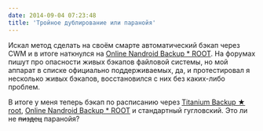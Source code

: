 ```yaml
---
date: 2014-09-04 07:23:48
title: 'Тройное дублирование или паранойя'
---
```


Искал метод сделать на своём смарте автоматический бэкап через CWM и в итоге наткнулся на
<a href="https://play.google.com/store/apps/details?id=com.h3r3t1c.onnandbup">Online Nandroid
Backup \* ROOT</a>. На форумах пишут про опасности живых бэкапов файловой системы, но мой аппарат в
списке официально поддерживаемых, да, и протестировал я несколько живых бэкапов, восстановился с них
без каких-либо проблем.

В итоге у меня теперь бэкап по расписанию через
<a href="https://play.google.com/store/apps/details?id=com.keramidas.TitaniumBackup">Titanium Backup
★ root</a>, <a href="https://play.google.com/store/apps/details?id=com.h3r3t1c.onnandbup">Online
Nandroid Backup \* ROOT</a> и стандартный гугловский. Это ли не ~~пиздец~~ паранойя?
